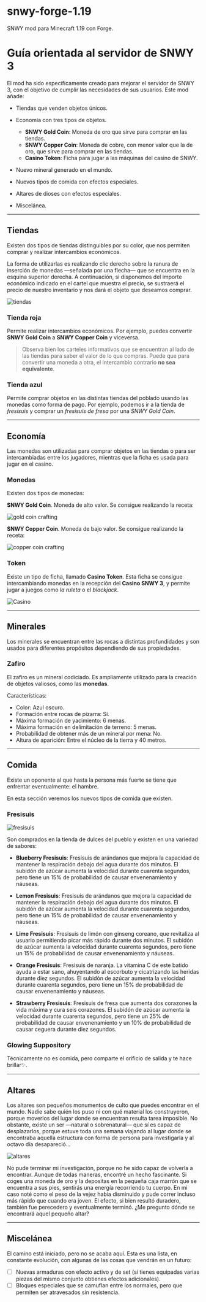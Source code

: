 # snwy-forge-1.19
SNWY mod para Minecraft 1.19 con Forge.

# Guía orientada al servidor de SNWY 3

El mod ha sido específicamente creado para mejorar el servidor de SNWY 3, con el objetivo de cumplir las necesidades de sus usuarios. Este mod añade:

* Tiendas que venden objetos únicos.

* Economía con tres tipos de objetos.
    * **SNWY Gold Coin**: Moneda de oro que sirve para comprar en las tiendas.
    * **SNWY Copper Coin**: Moneda de cobre, con menor valor que la de oro, que sirve para comprar en las tiendas.
    * **Casino Token**: Ficha para jugar a las máquinas del casino de SNWY.

* Nuevo mineral generado en el mundo.

* Nuevos tipos de comida con efectos especiales.

* Altares de dioses con efectos especiales.

* Miscelánea.

---

## Tiendas
Existen dos tipos de tiendas distinguibles por su color, que nos permiten comprar y realizar intercambios económicos.

La forma de utilizarlas es realizando clic derecho sobre la ranura de inserción de monedas —señalada por una flecha— que se encuentra en la esquina superior derecha. A continuación, si disponemos del importe económico indicado en el cartel que muestra el precio, se sustraerá el precio de nuestro inventario y nos dará el objeto que deseamos comprar.

![tiendas](pictures/shop.png)

### Tienda roja
Permite realizar intercambios económicos. Por ejemplo, puedes convertir **SNWY Gold Coin** a **SNWY Copper Coin** y viceversa.

> Observa bien los carteles informativos que se encuentran al lado de las tiendas para saber el valor de lo que compras. Puede que para convertir una moneda a otra, el intercambio contrario **no sea equivalente**.

### Tienda azul
Permite comprar objetos en las distintas tiendas del poblado usando las monedas como forma de pago. Por ejemplo, podemos ir a la tienda de *fresisuis* y comprar un *fresisuis de fresa* por una *SNWY Gold Coin*.

---

## Economía

Las monedas son utilizadas para comprar objetos en las tiendas o para ser intercambiadas entre los jugadores, mientras que la ficha es usada para jugar en el casino.

### Monedas

Existen dos tipos de monedas:

**SNWY Gold Coin**. Moneda de alto valor. Se consigue realizando la receta:

![gold coin crafting](pictures/craft_gold_coin.png)

**SNWY Copper Coin**. Moneda de bajo valor. Se consigue realizando la receta:

![copper coin crafting](pictures/craft_copper_coin.png)

### Token

Existe un tipo de ficha, llamado **Casino Token**. Esta ficha se consigue intercambiando monedas en la recepción del **Casino SNWY 3**, y permite jugar a juegos como *la ruleta* o el *blackjack*.

![Casino](pictures/casino.png)

---

## Minerales

Los minerales se encuentran entre las rocas a distintas profundidades y son usados para diferentes propósitos dependiendo de sus propiedades.

### Zafiro
El zafiro es un mineral codiciado. Es ampliamente utilizado para la creación de objetos valiosos, como las **monedas**.

Características:
* Color: Azul oscuro.
* Formación entre rocas de pizarra: Sí.
* Máxima formación de yacimiento: 6 menas.
* Máxima formación en delimitación de terreno: 5 menas.
* Probabilidad de obtener más de un mineral por mena: No.
* Altura de aparición: Entre el núcleo de la tierra y 40 metros.

---

## Comida

Existe un oponente al que hasta la persona más fuerte se tiene que enfrentar eventualmente: el hambre.

En esta sección veremos los nuevos tipos de comida que existen.

### Fresisuis

![fresisuis](pictures/fresisuis.png)

Son comprados en la tienda de dulces del pueblo y existen en una variedad de sabores:

* **Blueberry Fresisuis**: Fresisuis de arándanos que mejora la capacidad de mantener la respiración debajo del agua durante dos minutos. El subidón de azúcar aumenta la velocidad durante cuarenta segundos, pero tiene un 15% de probabilidad de causar envenenamiento y náuseas.

* **Lemon Fresisuis**: Fresisuis de arándanos que mejora la capacidad de mantener la respiración debajo del agua durante dos minutos. El subidón de azúcar aumenta la velocidad durante cuarenta segundos, pero tiene un 15% de probabilidad de causar envenenamiento y náuseas.

* **Lime Fresisuis**: Fresisuis de limón con ginseng coreano, que revitaliza al usuario permitiendo picar más rápido durante dos minutos.  El subidón de azúcar aumenta la velocidad durante cuarenta segundos, pero tiene un 15% de probabilidad de causar envenenamiento y náuseas.

* **Orange Fresisuis**: Fresisuis de naranja. La vitamina C de este batido ayuda a estar sano, ahuyentando al escorbuto y cicatrizando las heridas durante diez segundos. El subidón de azúcar aumenta la velocidad durante cuarenta segundos, pero tiene un 15% de probabilidad de causar envenenamiento y náuseas.

* **Strawberry Fresisuis**: Fresisuis de fresa que aumenta dos corazones la vida máxima y cura seis corazones. El subidón de azúcar aumenta la velocidad durante cuarenta segundos, pero tiene un 25% de probabilidad de causar envenenamiento y un 10% de probabilidad de causar ceguera durante diez segundos.


### Glowing Suppository

Técnicamente no es comida, pero comparte el orificio de salida y te hace brillar✨.

---

## Altares

Los altares son pequeños monumentos de culto que puedes encontrar en el mundo. Nadie sabe quién los puso ni con qué material los construyeron, porque moverlos del lugar donde se encuentran resulta tarea imposible. No obstante, existe un ser —natural o sobrenatural— que sí es capaz de desplazarlos, porque estuve toda una semana viajando al lugar donde se encontraba aquella estructura con forma de persona para investigarla y al octavo día desapareció... 

![altares](pictures/altars.png)

No pude terminar mi investigación, porque no he sido capaz de volverla a encontrar. Aunque de todas maneras, encontré un hecho fascinante. Si coges una moneda de oro y la depositas en la pequeña caja marrón que se encuentra a sus pies, sentirás una energía recorriendo tu cuerpo. En mi caso noté como el peso de la vejez había disminuido y pude correr incluso más rápido que cuando era joven. El efecto, si bien resultó duradero, también fue perecedero y eventualmente terminó. ¿Me pregunto dónde se encontrará aquel pequeño altar?

---

## Miscelánea

El camino está iniciado, pero no se acaba aquí. Esta es una lista, en constante evolución, con algunas de las cosas que vendrán en un futuro:

- [ ] Nuevas armaduras con efecto activo y de set (si tienes equipadas varias piezas del mismo conjunto obtienes efectos adicionales).
- [ ] Bloques especiales que se camuflan entre los normales, pero que permiten ser atravesados sin resistencia.